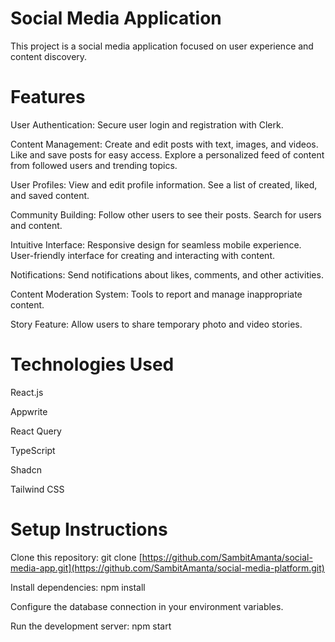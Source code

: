 
# Social Media Application

This project is a social media application focused on user experience and content discovery.

# Features

User Authentication: 
Secure user login and registration with Clerk.

Content Management:
Create and edit posts with text, images, and videos.
Like and save posts for easy access.
Explore a personalized feed of content from followed users and trending topics.

User Profiles:
View and edit profile information.
See a list of created, liked, and saved content.

Community Building:
Follow other users to see their posts.
Search for users and content.

Intuitive Interface:
Responsive design for seamless mobile experience.
User-friendly interface for creating and interacting with content.

Notifications: 
Send notifications about likes, comments, and other activities.

Content Moderation System: 
Tools to report and manage inappropriate content.

Story Feature: 
Allow users to share temporary photo and video stories.

# Technologies Used

React.js

Appwrite

React Query

TypeScript

Shadcn

Tailwind CSS

# Setup Instructions

Clone this repository: git clone [https://github.com/SambitAmanta/social-media-app.git](https://github.com/SambitAmanta/social-media-platform.git)

Install dependencies: npm install 

Configure the database connection in your environment variables.

Run the development server: npm start 
